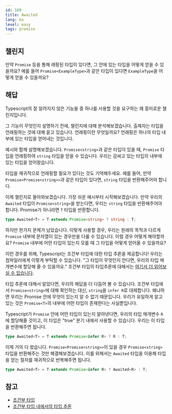 ```yaml
---
id: 189
title: Awaited
lang: ko
level: easy
tags: promise
---
```


## 챌린지

만약 `Promise` 등을 통해 래핑된 타입이 있다면, 그 안에 있는 타입을 어떻게 얻을 수 있을까요?
예를 들어 `Promise<ExampleType>`과 같은 타입이 있다면 `ExampleType`을 어떻게 얻을 수 있을까요?

## 해답

Typescript의 잘 알려지지 않은 기능들 중 하나를 사용할 것을 요구하는 꽤 흥미로운 챌린지입니다.

그 기능이 무엇인지 설명하기 전에, 챌린지에 대해 분석해보겠습니다.
출제자는 타입을 언래핑하는 것에 대해 묻고 있습니다.
언래핑이란 무엇일까요?
언래핑은 하나의 타입 내부에 있는 타입을 얻어내는 것입니다.

예시와 함께 설명해보겠습니다.
`Promise<string>`과 같은 타입이 있을 때, `Promise` 타입을 언래핑하여 `string` 타입을 얻을 수 있습니다.
우리는 감싸고 있는 타입의 내부에 있는 타입을 얻어왔습니다.

타입을 재귀적으로 언래핑할 필요가 있다는 것도 기억해두세요.
예를 들어, 만약 `Promise<Promise<string>>`과 같은 타입이 있다면, `string` 타입을 반환해주어야 합니다.

이제 챌린지로 돌아와보겠습니다.
가장 쉬운 예시부터 시작해보겠습니다.
만약 우리의 `Awaited` 타입이 `Promise<string>`을 받는다면, 우리는 `string` 타입을 반환해주어야 합니다. Promise가 아니라면 `T` 타입을 반환합니다.

```ts
type Awaited<T> = T extends Promise<string> ? string : T;
```

하지만 한가지 문제가 남았습니다.
이렇게 사용할 경우, 우리는 원래의 목적과 다르게 `Promise` 내부에 문자열이 있는 경우만을 다룰 수 있습니다.
이럴 경우 어떻게 해야할까요?
`Promise` 내부에 어떤 타입이 있는지 모를 때 그 타입을 어떻게 얻어올 수 있을까요?

이런 경우를 위해, Typescript는 조건부 타입에 대한 타입 추론을 제공합니다!
우리는 컴파일러에게 이렇게 부탁할 수 있습니다.
"그 타입이 무엇인지 안다면, 우리의 타입 매개변수에 할당해 줄 수 있을까요."
조건부 타입의 타입추론에 대해서는 [여기서 더 읽어보실 수 있습니다](https://www.typescriptlang.org/docs/handbook/release-notes/typescript-2-8.html#type-inference-in-conditional-types).

타입 추론에 대해서 알았다면, 우리의 해답을 더 다듬어 볼 수 있습니다.
조건부 타입에서 `Promise<string>`에 대해 확인하는 대신, `string`을 `infer R`로 대체합니다. 왜냐하면 우리는 Promise 안에 무엇이 있는지 알 수 없기 때문입니다.
우리가 유일하게 알고있는 것은 `Promise<T>`의 내부에 어떤 타입이 존재한다는 사실뿐입니다.

Typescript가 `Promise` 안에 어떤 타입이 있는지 알아낸다면, 우리의 타입 매개변수 `R`에 할당해줄 것이고, 이 타입은 "true" 분기 내에서 사용할 수 있습니다.
우리는 이 타입을 반환해주면 됩니다.

```ts
type Awaited<T> = T extends Promise<infer R> ? R : T;
```

이제 거의 다 왔습니다.
`Promise<Promise<string>>`이 있을 경우 `Promise<string>` 타입을 반환해주는 것만 해결해보겠습니다.
이를 위해서는 `Awaited` 타입을 이용해 타입을 얻는 절차를 재귀적으로 반복해주면 됩니다.

```ts
type Awaited<T> = T extends Promise<infer R> ? Awaited<R> : T;
```

## 참고

- [조건부 타입](https://www.typescriptlang.org/docs/handbook/2/conditional-types.html)
- [조건부 타입 내에서의 타입 추론](https://www.typescriptlang.org/docs/handbook/2/conditional-types.html#inferring-within-conditional-types)
